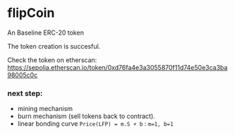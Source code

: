 # flipCoin
An Baseline ERC-20 token

The token creation is succesful. 

Check the token on etherscan:
https://sepolia.etherscan.io/token/0xd76fa4e3a3055870f11d74e50e3ca3ba98005c0c

### next step:
- mining mechanism
- burn mechanism (sell tokens back to contract).
- linear bonding curve `Price(LFP) = m.S + b` : `m=1, b=1`
